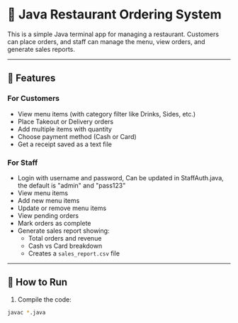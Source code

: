 # 🍔 Java Restaurant Ordering System

This is a simple Java terminal app for managing a restaurant. Customers can place orders, and staff can manage the menu, view orders, and generate sales reports.

---

## 🚀 Features

### For Customers
- View menu items (with category filter like Drinks, Sides, etc.)
- Place Takeout or Delivery orders
- Add multiple items with quantity
- Choose payment method (Cash or Card)
- Get a receipt saved as a text file

### For Staff
- Login with username and password, Can be updated in StaffAuth.java, the default is "admin" and "pass123"
- View menu items
- Add new menu items
- Update or remove menu items
- View pending orders
- Mark orders as complete
- Generate sales report showing:
  - Total orders and revenue
  - Cash vs Card breakdown
  - Creates a `sales_report.csv` file

---

## 📂 How to Run

1. Compile the code:
```bash
javac *.java
